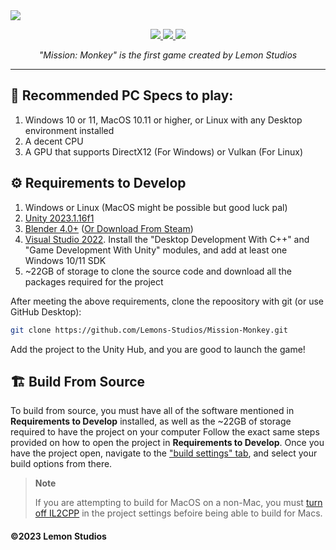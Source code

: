 <!--
  logo
  <img src="https://cdn.discordapp.com/attachments/888136140564095007/1091974996965982279/Ek9VjzB.png?raw=true" height=144>
-->
<!--
  banner with no text
  <img src="https://user-images.githubusercontent.com/120770627/230755565-04f6b0f3-9de7-4d8f-96a3-c7add6872857.png?raw=true">
-->
<!-- banner with text -->
<img src="https://user-images.githubusercontent.com/120770627/230755569-33b4feac-b65c-40af-890f-728149635ea6.png?raw=true">

<br>
<p align="center">
  <a href="https://learn.microsoft.com/en-us/dotnet/csharp">
    <img src="https://img.shields.io/badge/c%23-%23239120.svg?style=for-the-badge&logo=c-sharp&logoColor=white">
  </a>
  <a href="https://unity.com">
    <img src="https://img.shields.io/badge/unity-%23000000.svg?style=for-the-badge&logo=unity&logoColor=white">
  </a>
  <a href="https://windows.com">
    <img src="https://img.shields.io/badge/Windows-0078D6?style=for-the-badge&logo=windows&logoColor=white">
  </a>
</p>
<p align="center"><i>"Mission: Monkey" is the first game created by Lemon Studios</i></p>
<hr>

## 🚀 Recommended PC Specs to play:
1. Windows 10 or 11, MacOS 10.11 or higher, or Linux with any Desktop environment installed
2. A decent CPU
3. A GPU that supports DirectX12 (For Windows) or Vulkan (For Linux)

## ⚙️ Requirements to Develop
1. Windows or Linux (MacOS might be possible but good luck pal)
2. [Unity 2023.1.16f1](https://unity.com/releases/editor/archive#download-archive-2023)
3. [Blender 4.0+](https://www.blender.org/download/) ([Or Download From Steam](https://store.steampowered.com/app/365670/Blender/))
4. [Visual Studio 2022](https://visualstudio.microsoft.com/thank-you-downloading-visual-studio/?sku=Community). Install the "Desktop Development With C++" and "Game Development With Unity" modules, and add at least one Windows 10/11 SDK
5. ~22GB of storage to clone the source code and download all the packages required for the project

After meeting the above requirements, clone the repoository with git (or use GitHub Desktop):
```sh
git clone https://github.com/Lemons-Studios/Mission-Monkey.git
```
Add the project to the Unity Hub, and you are good to launch the game!

## 🏗️ Build From Source
To build from source, you must have all of the software mentioned in **Requirements to Develop** installed, as well as the ~22GB of storage required to have the project on your computer
Follow the exact same steps provided on how to open the project in **Requirements to Develop**. Once you have the project open, navigate to the ["build settings" tab](https://cdn.discordapp.com/attachments/888136140564095007/1174972604847771739/image.png?ex=65698982&is=65571482&hm=216d691f61f592c5fe6c86d884b92a40366e25f26158b118bdf07426ac5f4c96&), and select your build options from there.

> **Note**
> 
> If you are attempting to build for MacOS on a non-Mac, you must [turn off IL2CPP](https://youtu.be/E71ta7EwD8I) in the project settings befoire being able to build for Macs.

#### ©2023 Lemon Studios
